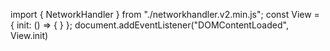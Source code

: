 import { NetworkHandler } from "./networkhandler.v2.min.js";
const View = {
    init: () => { 
    }
};
document.addEventListener("DOMContentLoaded", View.init)